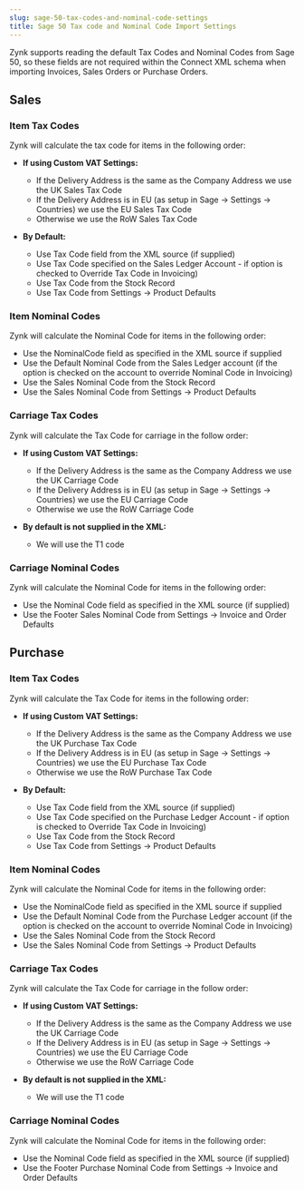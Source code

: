```yaml
---
slug: sage-50-tax-codes-and-nominal-code-settings
title: Sage 50 Tax code and Nominal Code Import Settings
---
```


Zynk supports reading the default Tax Codes and Nominal Codes from Sage 50, so these fields are not required within the Connect XML schema when importing Invoices, Sales Orders or Purchase Orders.

## Sales

### Item Tax Codes

Zynk will calculate the tax code for items in the following order:

  * **If using Custom VAT Settings:**
  
    * If the Delivery Address is the same as the Company Address we use the UK Sales Tax Code
    * If the Delivery Address is in EU (as setup in Sage -> Settings -> Countries) we use the EU Sales Tax Code
    * Otherwise we use the RoW Sales Tax Code
          
 * **By Default:**
             
    * Use Tax Code field from the XML source (if supplied)
    * Use Tax Code specified on the Sales Ledger Account - if option is checked to Override Tax Code in Invoicing)
    * Use Tax Code from the Stock Record
    * Use Tax Code from Settings -> Product Defaults
      
### Item Nominal Codes

Zynk will calculate the Nominal Code for items in the following order:

   * Use the NominalCode field as specified in the XML source if supplied
   * Use the Default Nominal Code from the Sales Ledger account (if the option is checked on the account to override Nominal Code in Invoicing)
   * Use the Sales Nominal Code from the Stock Record
   * Use the Sales Nominal Code from Settings -> Product Defaults
   
 ### Carriage Tax Codes
 
 Zynk will calculate the Tax Code for carriage in the follow order:
 
  * **If using Custom VAT Settings:**
  
    * If the Delivery Address is the same as the Company Address we use the UK Carriage Code
    * If the Delivery Address is in EU (as setup in Sage -> Settings -> Countries) we use the EU Carriage Code
    * Otherwise we use the RoW Carriage Code
    
  * **By default is not supplied in the XML:**
    
    * We will use the T1 code
    
### Carriage Nominal Codes

Zynk will calculate the Nominal Code for items in the following order:

  * Use the Nominal Code field as specified in the XML source (if supplied)
  * Use the Footer Sales Nominal Code from Settings -> Invoice and Order Defaults
  
## Purchase

### Item Tax Codes

Zynk will calculate the Tax Code for items in the following order:

* **If using Custom VAT Settings:**
  
    * If the Delivery Address is the same as the Company Address we use the UK Purchase Tax Code
    * If the Delivery Address is in EU (as setup in Sage -> Settings -> Countries) we use the EU Purchase Tax Code
    * Otherwise we use the RoW Purchase Tax Code
          
 * **By Default:**
             
    * Use Tax Code field from the XML source (if supplied)
    * Use Tax Code specified on the Purchase Ledger Account - if option is checked to Override Tax Code in Invoicing)
    * Use Tax Code from the Stock Record
    * Use Tax Code from Settings -> Product Defaults
      
### Item Nominal Codes

Zynk will calculate the Nominal Code for items in the following order:

   * Use the NominalCode field as specified in the XML source if supplied
   * Use the Default Nominal Code from the Purchase Ledger account (if the option is checked on the account to override Nominal Code in Invoicing)
   * Use the Sales Nominal Code from the Stock Record
   * Use the Sales Nominal Code from Settings -> Product Defaults
   
 ### Carriage Tax Codes
 
 Zynk will calculate the Tax Code for carriage in the follow order:
 
  * **If using Custom VAT Settings:**
  
    * If the Delivery Address is the same as the Company Address we use the UK Carriage Code
    * If the Delivery Address is in EU (as setup in Sage -> Settings -> Countries) we use the EU Carriage Code
    * Otherwise we use the RoW Carriage Code
    
  * **By default is not supplied in the XML:**
    
    * We will use the T1 code
    
### Carriage Nominal Codes

Zynk will calculate the Nominal Code for items in the following order:

  * Use the Nominal Code field as specified in the XML source (if supplied)
  * Use the Footer Purchase Nominal Code from Settings -> Invoice and Order Defaults

 
 
